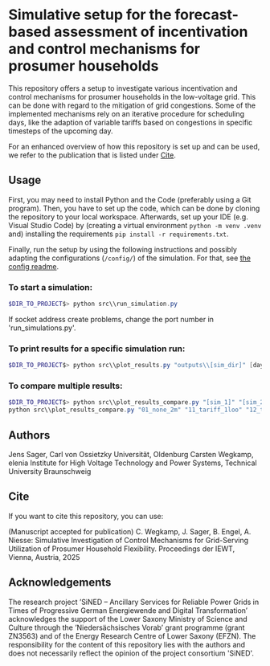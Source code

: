 # Simulative setup for the forecast-based assessment of incentivation and control mechanisms for prosumer households

This repository offers a setup to investigate various incentivation and control mechanisms for prosumer households in the low-voltage grid.
This can be done with regard to the mitigation of grid congestions.
Some of the implemented mechanisms rely on an iterative procedure for scheduling days, like the adaption of variable tariffs based on congestions in specific timesteps of the upcoming day.

For an enhanced overview of how this repository is set up and can be used, we refer to the publication that is listed under [Cite](#Cite).

## Usage

First, you may need to install Python and the Code (preferably using a Git program).
Then, you have to set up the code, which can be done by cloning the repository to your local workspace.
Afterwards, set up your IDE (e.g. Visual Studio Code) by (creating a virtual environment ```python -m venv .venv``` and) installing the requirements ```pip install -r requirements.txt```.

Finally, run the setup by using the following instructions and possibly adapting the configurations (```/config/```) of the simulation.
For that, see [the config readme](https://github.com/jsager621/sined_control_mechanisms/tree/main/config).

### To start a simulation:

```Powershell
$DIR_TO_PROJECT$> python src\\run_simulation.py
```

If socket address create problems, change the port number in 'run_simulations.py'.

### To print results for a specific simulation run:

```Powershell
$DIR_TO_PROJECT$> python src\\plot_results.py "outputs\\[sim_dir]" [day_to_plot] [day_to_end_plot]
```

### To compare multiple results:

```Powershell
$DIR_TO_PROJECT$> python src\\plot_results_compare.py "[sim_1]" "[sim_2]" ...
python src\\plot_results_compare.py "01_none_2m" "11_tariff_1loo" "12_tariff_5loo" "13_tariff_10loo" "14_tariff_20loo" "21_limits_1loo" "22_limits_5loo" "23_limits_10loo" "31_peak_1loo" "41_cond_1loo"
```

## Authors

Jens Sager, Carl von Ossietzky Universität, Oldenburg
Carsten Wegkamp, elenia Institute for High Voltage Technology and Power Systems, Technical University Braunschweig

## Cite

If you want to cite this repository, you can use:

(Manuscript accepted for publication) C. Wegkamp, J. Sager, B. Engel, A. Niesse: Simulative Investigation of Control Mechanisms for Grid-Serving Utilization of Prosumer Household Flexibility. Proceedings der IEWT, Vienna, Austria, 2025

## Acknowledgements

The research project ’SiNED – Ancillary Services for Reliable Power Grids in Times of Progressive German Energiewende and Digital Transformation’ acknowledges the support of the Lower Saxony Ministry of Science and Culture through the ’Niedersächsisches Vorab’ grant programme (grant ZN3563) and of the Energy Research Centre of Lower Saxony (EFZN).
The responsibility for the content of this repository lies with the authors and does not necessarily reflect the opinion of the project consortium 'SiNED'.
